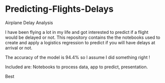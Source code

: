 # Predicting-Flights-Delays
Airplane Delay Analysis 

I have been flying a lot in my life and got interested to predict if a flight would be delayed or not.
This repository contains the the notebooks used to create and apply a logistics regression to predict if you will have delays at arrival or not. 

The accuracy of the model is 94.4% so I assume I did something right  ! 

Included are: Notebooks to process data, app to predict, presentation.

Best
